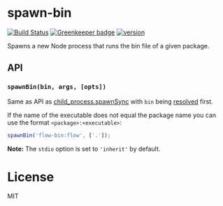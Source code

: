 # spawn-bin

[![Build Status](https://travis-ci.org/fgnass/spawn-bin.svg?branch=master)](https://travis-ci.org/fgnass/spawn-bin) [![Greenkeeper badge](https://badges.greenkeeper.io/fgnass/spawn-bin.svg)](https://greenkeeper.io/)
[![version](https://img.shields.io/npm/v/spawn-bin.svg)](http://npm.im/spawn-bin)

Spawns a new Node process that runs the bin file of a given package.

## API

### `spawnBin(bin, args, [opts])`

Same as API as [child_process.spawnSync](https://nodejs.org/api/child_process.html#child_process_child_process_spawnsync_command_args_options) with `bin` being [resolved](https://www.npmjs.com/package/resolve-bin) first.

If the name of the executable does not equal the package name you can use the format `<package>:<executable>`:

```js
spawnBin('flow-bin:flow', ['.']);
```

__Note:__ The `stdio` option is set to `'inherit'` by default.

# License

MIT